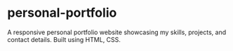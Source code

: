 # personal-portfolio
A responsive personal portfolio website showcasing my skills, projects, and contact details. Built using HTML, CSS.
